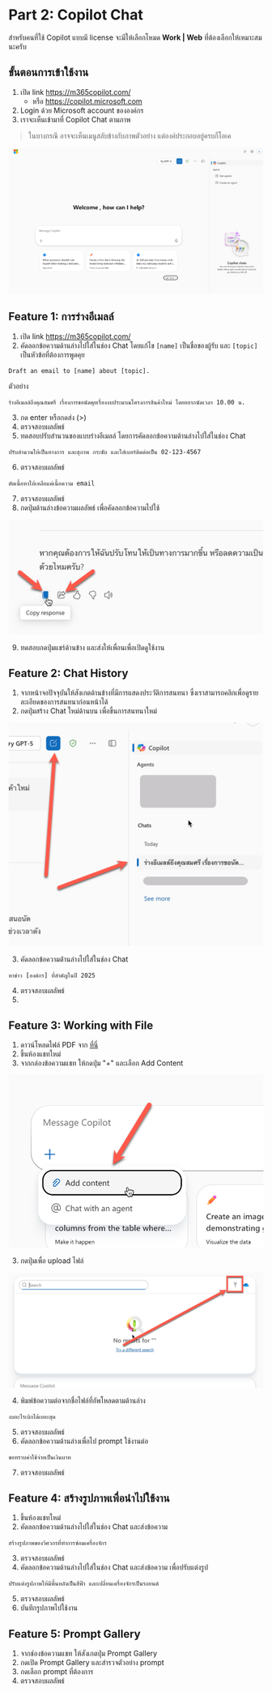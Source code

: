 # Part 2: Copilot Chat

สำหรับคนที่ใช้ Copilot แบบมี license จะมีให้เลือกโหมด **Work | Web** ที่ต้องเลือกให้เหมาะสมนะครับ


## ขั้นตอนการเข้าใช้งาน

1. เปิด link https://m365copilot.com/
   - หรือ https://copilot.microsoft.com
2. Login ด้วย Microsoft account ขององค์กร
3. เราจะเห็นเข้ามาที่ Copilot Chat ตามภาพ

> ในบางกรณี อาจจะเห็นเมนูสลับข้างกับภาพตัวอย่าง แต่องค์ประกอบอยู่ครบก็โอเค

![ภาพตัวอย่าง](./images/2025-08-21_22-17-41.png)

## Feature 1: การร่างอีเมลล์

1. เปิด link https://m365copilot.com/ 
2. คัดลอกข้อความด้านล่างไปใส่ในช่อง Chat โดยแก้ไข `[name]` เป็นชื่อของผู้รับ และ `[topic]` เป็นหัวข้อที่ต้องการพูดคุย

```
Draft an email to [name] about [topic].
```

ตัวอย่าง

```
ร่างอีเมลล์ถึงคุณสมศรี เรื่องการขอนัดคุยเรื่องงบประมาณโครงการสินค้าใหม่ โดยอยากนัดเวลา 10.00 น.
```

3. กด enter หรือกดส่ง (>)
4. ตรวจสอบผลลัพธ์ 
5. ทดสอบปรับสำนวนของแบบร่างอีเมลล์ โดยการคัดลอกข้อความด้านล่างไปใส่ในช่อง Chat

```
ปรับสำนวนให้เป็นทางการ และสุภาพ กระชับ และใส่เบอร์ติดต่อเป็น 02-123-4567
```

6. ตรวจสอบผลลัพธ์ 

```
ตัดเนื้อหาให้เหลือแค่เนื้อความ email
```

7. ตรวจสอบผลลัพธ์ 
8. กดปุ่มด้านล่างข้อความผลลัพธ์ เพื่อคัดลอกข้อความไปใช้

![ภาพตัวอย่าง](./images/2025-08-21_23-49-05.png)

9. ทดสอบกดปุ่มแชร์ด้านข้าง และส่งให้เพื่อนเพื่อเปิดดูใช้งาน 

## Feature 2: Chat History 

1. จากหน้าจอปัจจุบันให้สังเกตด้านข้างที่มีการแสดงประวัติการสนทนา ซึ่งเราสามารถคลิกเพื่อดูรายละเอียดของการสนทนาก่อนหน้าได้
2. กดปุ่มสร้าง Chat ใหม่ด้านบน เพื่อขึ้นการสนทนาใหม่

![ภาพตัวอย่าง](./images/2025-08-21_23-40-38.png)

3. คัดลอกข้อความด้่านล่างไปใส่ในช่อง Chat 

```
หาข่าว [องค์กร] ที่สำคัญในปี 2025
```

4. ตรวจสอบผลลัพธ์ 
5. 

## Feature 3: Working with File

1. ดาวน์โหลดไฟล์ PDF จาก [ที่นี่](https://github.com/teerasej/ai-for-everyone/blob/main/files/Expenses_Policy.pdf)
2. ขึ้นห้องแชทใหม่
3. จากกล่องข้อความแชท ให้กดปุ่ม "+" และเลือก Add Content 

![ภาพตัวอย่าง](./images/2025-08-22_00-04-37.png)

3. กดปุ่มเพื่อ upload ไฟล์ 

![ภาพตัวอย่าง](./images/2025-08-22_00-04-52.png)

4. พิมพ์ข้อความต่อจากชื่อไฟล์ที่อัพโหลดตามด้านล่าง

```
งบอะไรเบิกได้เยอะสุด 
```

5. ตรวจสอบผลลัพธ์
6. คัดลอกข้อความด้านล่างเพื่อไป prompt ใช้งานต่อ

```
ขอทราบค่าใช้จ่ายเป็นเงินบาท
```

7. ตรวจสอบผลลัพธ์

## Feature 4: สร้างรูปภาพเพื่อนำไปใช้งาน 

1. ขึ้นห้องแชทใหม่
2. คัดลอกข้อความด้านล่างไปใส่ในช่อง Chat และส่งข้อความ

```
สร้างรูปภาพของวิศวกรที่ทำการซ่อมเครื่องจักร
```

3. ตรวจสอบผลลัพธ์
4. คัดลอกข้อความด้านล่างไปใส่ในช่อง Chat และส่งข้อความ เพื่อปรับแต่งรูป

```
ปรับแต่งรูปภาพให้มีพื้นหลังเป็นสีฟ้า และเปลี่ยนเครื่องจักรเป็นรถยนต์
```

5. ตรวจสอบผลลัพธ์
6. บันทึกรูปภาพไปใช้งาน

## Feature 5: Prompt Gallery 

1. จากช่องข้อความแชท ให้สังเกตปุ่ม Prompt Gallery 
2. กดเปิด Prompt Gallery และสำรวจตัวอย่าง prompt 
3. กดเลือก prompt ที่ต้องการ
4. ตรวจสอบผลลัพธ์


